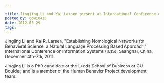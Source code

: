 ```yaml
---

title: Jingjing Li and Kai Larsen present at International Conference on Information Systems
posted_by: cowi0415
date: 2012-05-29
tags: 
---
```


<p>Jingjing Li and Kai R. Larsen, "Establishing Nomological Networks for Behavioral Science: a Natural Language Processing Based Approach," International Conference on Information Systems (ICIS), Shanghai, China, December 4th-7th, 2011.</p>
<p>Jingjing Li is a PhD candidate at the Leeds School of Business at CU-Boulder, and is a member of the Human Behavior Project development team.</p>
    
